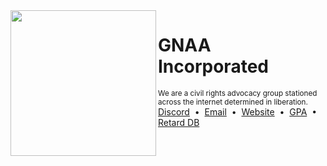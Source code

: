 
<img  align="left" src="https://gnaa.gay/assets/gnaa%20trademark.png"  width=233>
<h1>GNAA Incorporated</h1>
<sup>We are a civil rights advocacy group stationed across the internet determined in liberation.</sup><br>
<span>
  <a href="https://discord.gg/gayniggas">Discord</a> &nbsp;&bullet;&nbsp;
  <a href="mailto:us@gnaa.gay">Email</a> &nbsp;&bullet;&nbsp;
  <a href="https://gnaa.gay">Website</a> &nbsp;&bullet;&nbsp;
  <a href="https://gnaa.gay/gayporn.txt">GPA</a> &nbsp;&bullet;&nbsp;
  <a href="https://gnaa.gay/retarddb">Retard DB</a>
</span>
